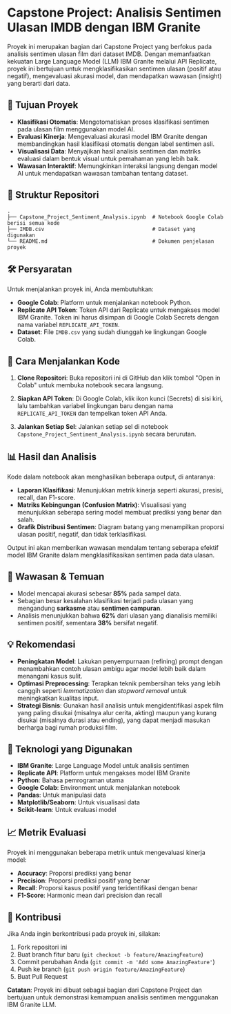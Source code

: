 # Capstone Project: Analisis Sentimen Ulasan IMDB dengan IBM Granite

Proyek ini merupakan bagian dari Capstone Project yang berfokus pada analisis sentimen ulasan film dari dataset IMDB. Dengan memanfaatkan kekuatan Large Language Model (LLM) IBM Granite melalui API Replicate, proyek ini bertujuan untuk mengklasifikasikan sentimen ulasan (positif atau negatif), mengevaluasi akurasi model, dan mendapatkan wawasan (insight) yang berarti dari data.

## 🎯 Tujuan Proyek

- **Klasifikasi Otomatis**: Mengotomatiskan proses klasifikasi sentimen pada ulasan film menggunakan model AI.
- **Evaluasi Kinerja**: Mengevaluasi akurasi model IBM Granite dengan membandingkan hasil klasifikasi otomatis dengan label sentimen asli.
- **Visualisasi Data**: Menyajikan hasil analisis sentimen dan matriks evaluasi dalam bentuk visual untuk pemahaman yang lebih baik.
- **Wawasan Interaktif**: Memungkinkan interaksi langsung dengan model AI untuk mendapatkan wawasan tambahan tentang dataset.

## 📁 Struktur Repositori

```
.
├── Capstone_Project_Sentiment_Analysis.ipynb  # Notebook Google Colab berisi semua kode
├── IMDB.csv                                   # Dataset yang digunakan
└── README.md                                  # Dokumen penjelasan proyek
```

## 🛠️ Persyaratan

Untuk menjalankan proyek ini, Anda membutuhkan:

- **Google Colab**: Platform untuk menjalankan notebook Python.
- **Replicate API Token**: Token API dari Replicate untuk mengakses model IBM Granite. Token ini harus disimpan di Google Colab Secrets dengan nama variabel `REPLICATE_API_TOKEN`.
- **Dataset**: File `IMDB.csv` yang sudah diunggah ke lingkungan Google Colab.

## 🚀 Cara Menjalankan Kode

1. **Clone Repositori**: Buka repositori ini di GitHub dan klik tombol "Open in Colab" untuk membuka notebook secara langsung.

2. **Siapkan API Token**: Di Google Colab, klik ikon kunci (Secrets) di sisi kiri, lalu tambahkan variabel lingkungan baru dengan nama `REPLICATE_API_TOKEN` dan tempelkan token API Anda.

3. **Jalankan Setiap Sel**: Jalankan setiap sel di notebook `Capstone_Project_Sentiment_Analysis.ipynb` secara berurutan.

## 📊 Hasil dan Analisis

Kode dalam notebook akan menghasilkan beberapa output, di antaranya:

- **Laporan Klasifikasi**: Menunjukkan metrik kinerja seperti akurasi, presisi, recall, dan F1-score.
- **Matriks Kebingungan (Confusion Matrix)**: Visualisasi yang menunjukkan seberapa sering model membuat prediksi yang benar dan salah.
- **Grafik Distribusi Sentimen**: Diagram batang yang menampilkan proporsi ulasan positif, negatif, dan tidak terklasifikasi.

Output ini akan memberikan wawasan mendalam tentang seberapa efektif model IBM Granite dalam mengklasifikasikan sentimen pada data ulasan.

## 📝 Wawasan & Temuan

- Model mencapai akurasi sebesar **85%** pada sampel data.  
- Sebagian besar kesalahan klasifikasi terjadi pada ulasan yang mengandung **sarkasme** atau **sentimen campuran**.  
- Analisis menunjukkan bahwa **62%** dari ulasan yang dianalisis memiliki sentimen positif, sementara **38%** bersifat negatif.  

## 💡 Rekomendasi

- **Peningkatan Model**: Lakukan penyempurnaan (refining) prompt dengan menambahkan contoh ulasan ambigu agar model lebih baik dalam menangani kasus sulit.  
- **Optimasi Preprocessing**: Terapkan teknik pembersihan teks yang lebih canggih seperti *lemmatization* dan *stopword removal* untuk meningkatkan kualitas input.  
- **Strategi Bisnis**: Gunakan hasil analisis untuk mengidentifikasi aspek film yang paling disukai (misalnya alur cerita, akting) maupun yang kurang disukai (misalnya durasi atau ending), yang dapat menjadi masukan berharga bagi rumah produksi film.

## 🔧 Teknologi yang Digunakan

- **IBM Granite**: Large Language Model untuk analisis sentimen
- **Replicate API**: Platform untuk mengakses model IBM Granite
- **Python**: Bahasa pemrograman utama
- **Google Colab**: Environment untuk menjalankan notebook
- **Pandas**: Untuk manipulasi data
- **Matplotlib/Seaborn**: Untuk visualisasi data
- **Scikit-learn**: Untuk evaluasi model

## 📈 Metrik Evaluasi

Proyek ini menggunakan beberapa metrik untuk mengevaluasi kinerja model:

- **Accuracy**: Proporsi prediksi yang benar
- **Precision**: Proporsi prediksi positif yang benar
- **Recall**: Proporsi kasus positif yang teridentifikasi dengan benar
- **F1-Score**: Harmonic mean dari precision dan recall

## 🤝 Kontribusi

Jika Anda ingin berkontribusi pada proyek ini, silakan:

1. Fork repositori ini
2. Buat branch fitur baru (`git checkout -b feature/AmazingFeature`)
3. Commit perubahan Anda (`git commit -m 'Add some AmazingFeature'`)
4. Push ke branch (`git push origin feature/AmazingFeature`)
5. Buat Pull Request

**Catatan**: Proyek ini dibuat sebagai bagian dari Capstone Project dan bertujuan untuk demonstrasi kemampuan analisis sentimen menggunakan IBM Granite LLM.
